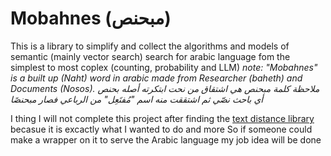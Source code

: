 # Mobahnes (مبحنص)
This is a library to simplify and collect the algorithms and models of semantic (mainly vector search) search for arabic language fom the simplest to most coplex (counting, probability and LLM)
*note: "Mobahnes" is a built up (Naht) word in arabic made from Researcher (baheth) and Documents (Nosos).*
*ملاحظة كلمة مبحنص هي اشتقاق من نحت ابتكرته أصله بحنص أي باحث نصّي ثم اشتققت منه اسم "مُفتَعِل" من الرباعي فصار مبحنصًا*

I thing I will not complete this project after finding the [text distance library](https://github.com/life4/textdistance/tree/master) becasue it is excactly what I wanted to do and more So if someone could make a wrapper on it to serve the Arabic language my job idea will be done 
